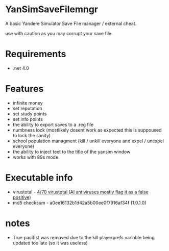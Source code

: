 # YanSimSaveFilemngr
A basic Yandere Simulator Save File manager / external cheat.

use with caution as you may corrupt your save file

# Requirements 
* .net 4.0

# Features

* infinite money
* set reputation
* set study points
* set info points
* the ability to export saves to a .reg file
* numbness lock (mostlikely dosent work as expected this is suppoused to lock the sanity)
* school population managment (kill / unkill everyone and expel / unexpel everyone)
* the ability to inject text to the title of the yansim window
* works with 89s mode

# Executable info

* virustotal - <a href="https://www.virustotal.com/gui/file/2773bcf517cf318108f6d4519ff0248b9d602607d51c880cf0fd671299333fc9?nocache=1">4/70 virustotal (AI antiviruses mostly flag it as a false positive)</a>
* md5 checksum - a0ee16132b1d42a5b00ee0f7916af34f (1.0.1.0)

# notes

* True pacifist was removed due to the kill playerprefs variable being updated too late (so it was useless)
